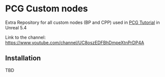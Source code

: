 # PCG Custom nodes
Extra Repository for all custom nodes (BP and CPP) used in [PCG Tutorial](https://github.com/Amathlog/TutorialPCG) in Unreal 5.4

Link to the channel: https://www.youtube.com/channel/UC8oszEDFBhDmpeXtnPrDP4A

## Installation
TBD